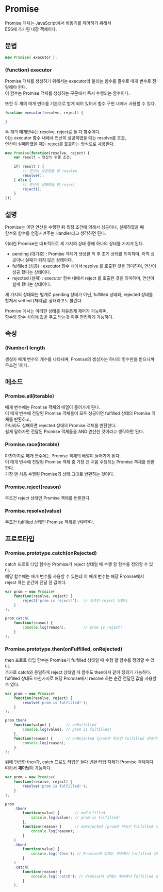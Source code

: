 # Promise
Promise 객체는 JavaScript에서 비동기를 제어하기 위해서  
ES6에 추가된 내장 객체이다.

## 문법
```js
new Promise( executor );
```

### (function) executor
Promise 객체를 생성하기 위해서는 executor라 불리는 함수를 필수로 매개 변수로 전달해야 한다.  
이 함수는 Promise 객체를 생성하는 구문에서 즉시 수행되는 함수이다.

또한 두 개의 매개 변수를 기본으로 받게 되어 있어서 함수 구현 내에서 사용할 수 있다.  
```js
function executor(resolve, reject) {
	...
}
```
두 개의 매개변수는 resolve, reject로 둘 다 함수이다.  
이는 executor 함수 내에서 연산이 성공하였을 때는 resolve를 호출,  
연산이 실패하였을 때는 reject를 호출하는 방식으로 사용한다.
```js
new Promise(function(resolve, reject) {
	var result = 연산의 수행 조건;
	
	if( result ) {
		// 연산이 성공했을 땐 resolve
		resolve();
	} else {
		// 연산이 실패했을 땐 reject
		reject();
	}
});
```

## 설명
Promise는 어떤 연산을 수행한 뒤 특정 조건에 의해서 성공이나, 실패하였을 때  
함수와 함수를 연결시켜주는 Handler라고 생각하면 된다.  

이러한 Promise는 대표적으로 세 가지의 상태 중에 하나의 상태를 가지게 된다.
* pending (대기중) : Promise 객체가 생성된 직 후 초기 상태를 의미하며, 아직 성공이나 실패가 되지 않은 상태이다.
* fulfilled (성공) : executor 함수 내에서 resolve 를 호출한 것을 의미하며, 연산이 성공 했다는 상태이다.
* rejected (실패) : executor 함수 내에서 reject 를 호출한 것을 의미하며, 연산이 실패 했다는 상태이다.

세 가지의 상태와는 별개로 pending 상태가 아닌, fulfilled 상태와, rejected 상태를 합쳐서 settled (처리됨) 상태라고도 불린다.

Promise 에서는 이러한 상태를 자유롭게 제어가 가능하며,  
함수와 함수 사이에 값을 주고 받는것 아주 편리하게 가능하다. 

## 속성

### (Number) length
생성자 매개 변수의 개수를 나타내며, Promise의 생성자는 하나의 함수만을 받으니까 무조건 1이다.

## 메소드

### Promise.all(iterable)
매개 변수에는 Promise 객체의 배열이 들어가게 된다.  
이 매개 변수에 전달된 Promise 객체들이 모두 성공이면 fulfilled 상태의 Promise 객체를 반환하고,  
하나라도 실패하면 rejected 상태의 Promise 객체를 반환한다.  
쉽게 말하자면 전달된 Promise 객체들을 AND 연산한 것이라고 생각하면 된다.

### Promise.race(iterable)
마찬가지로 매개 변수에는 Promise 객체의 배열이 들어가게 된다.  
이 매개 변수에 전달된 Promise 객체 중 가장 맨 처음 수행되는 Promise 객체를 반환한다.  
가장 맨 처음 수행된 Promise의 상태 그대로 반환하는 것이다.

### Promise.reject(reason)
무조건 reject 상태인 Promise 객체를 반환한다.  

### Promise.resolve(value)
무조건 fulfilled 상태인 Promise 객체를 반환한다.

## 프로토타입

### Promise.prototype.catch(onRejected)
catch 프로토 타입 함수는 Promise가 reject 상태일 때 수행 할 함수를 정의할 수 있다.  
해당 함수에는 매개 변수를 사용할 수 있는데 이 매개 변수는 해당 Promise에서  
reject 하는 순간에 전달 된 값이다.

```js
var prom = new Promise(
	function(resolve, reject) {
		reject('prom is reject!');	// 무조건 reject 하였다.
	}
);

prom.catch(
	function(reason) {
		console.log(reason);		// prom is reject!
	}
);
```

### Promise.prototype.then(onFulfilled, onRejected)
then 프로토 타입 함수는 Promise가 fulfilled 상태일 때 수행 할 함수를 정의할 수 있다.  
추가로 catch와 동일하게 reject 상태일 때 함수도 then에서 같이 정의가 가능하다.  
fulfilled 상태도 마찬가지로 해당 Promise에서 resolve 하는 순간 전달된 값을 사용할 수 있다.

```js
var prom = new Promise(
	function(resolve, reject) {
		resolve('prom is fulfilled!');
	}
);

prom.then(
	function(value) {		// onFulfilled
		console.log(value);	// prom is fulfilled!
	},
	function(reason) {		// onRejected (prom은 무조건 fulfilled 상태이기 때문에 호출되지 않음)
		console.log(reason);
	}
);
```

위에 언급한 then과, catch 프로토 타입은 둘다 반환 타입 자체가 Promise 객체이다.  
따라서 **체이닝**이 가능하다.
```js
var prom = new Promise(
	function(resolve, reject) {
		resolve('prom is fulfilled!');
	}
);

prom
	.then(
		function(value) {		// onFulfilled
			console.log(value);	// prom is fulfilled!
		},
		function(reason) {		// onRejected (prom은 무조건 fulfilled 상태이기 때문에 호출되지 않음)
			console.log(reason);
		}
	)
	.then(
		function(value) {
			console.log('then'); // Promise의 상태는 계속해서 fulfilled 상태이기 때문에 계속 호출된다.
		}
	)
	.catch(
		function(reason) {
			console.log('catch'); // Promise의 상태는 계속해서 fulfilled 상태이기 때문에 계속 호출되지 않는다.
		}
	);
```

